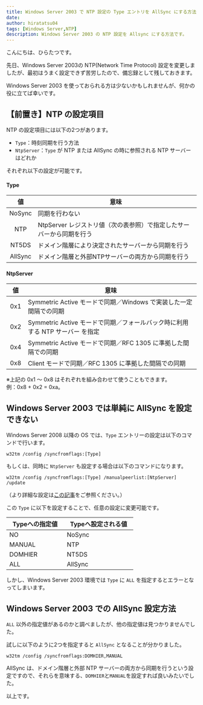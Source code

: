 ```yaml
---
title: Windows Server 2003 で NTP 設定の Type エントリを AllSync にする方法
date: 
author: hiratatsu04
tags: [Windows Server,NTP]
description: Windows Server 2003 の NTP 設定を Allsync にする方法です。
---
```


こんにちは、ひらたつです。

先日、Windows Server 2003の NTP(Network Time Protocol) 設定を変更しましたが、最初はうまく設定できず苦労したので、備忘録として残しておきます。

Windows Server 2003 を使っておられる方は少ないかもしれませんが、何かの役に立てば幸いです。

## 【前置き】NTP の設定項目
NTP の設定項目には以下の2つがあります。
- `Type`：時刻同期を行う方法
- `NtpServer`：`Type` が NTP または AllSync の時に参照される NTP サーバー はどれか

それぞれ以下の設定が可能です。

#### Type

| &nbsp;&nbsp;&nbsp;&nbsp;&nbsp;値&nbsp;&nbsp;&nbsp;&nbsp;&nbsp; | 意味 |
| :---: | -- |
| NoSync | 同期を行わない |
| NTP | NtpServer レジストリ値（次の表参照）で指定したサーバーから同期を行う |
| NT5DS | ドメイン階層により決定されたサーバーから同期を行う |
| AllSync | ドメイン階層と外部NTPサーバーの両方から同期を行う |

#### NtpServer

| &nbsp;&nbsp;値&nbsp;&nbsp; | 意味 |
| :---: | -- |
| 0x1 | Symmetric Active モードで同期／Windows で実装した一定間隔での同期 |
| 0x2 | Symmetric Active モードで同期／フォールバック時に利用する NTP サーバー を指定 |
| 0x4 | Symmetric Active モードで同期／RFC 1305 に準拠した間隔での同期 |
| 0x8 | Client モードで同期／RFC 1305 に準拠した間隔での同期 |

※上記の 0x1 ～ 0x8 はそれぞれを組み合わせて使うこともできます。  
例：0x8 + 0x2 = 0xa。

## Windows Server 2003 では単純に AllSync を設定できない

Windows Server 2008 以降の OS では、`Type` エントリーの設定は以下のコマンドで行います。  
```
w32tm /config /syncfromflags:[Type]
```
もしくは、同時に `NtpServer` も設定する場合は以下のコマンドになります。  
```
w32tm /config /syncfromflags:[Type] /manualpeerlist:[NtpServer] /update
```

（より詳細な設定は[この記事](https://mseeeen.msen.jp/set-ntp-server-with-command-in-windows-server/)をご参照ください。）

この `Type` に以下を設定することで、任意の設定に変更可能です。

| &nbsp;&nbsp;Typeへの指定値&nbsp;&nbsp; | &nbsp;&nbsp;Typeへ設定される値&nbsp;&nbsp; |
| -- | -- |
| NO | NoSync |
| MANUAL | NTP |
| DOMHIER | NT5DS |
| ALL | AllSync |

しかし、Windows Server 2003 環境では `Type` に `ALL` を指定するとエラーとなってしまいます。

## Windows Server 2003 での AllSync 設定方法

`ALL` 以外の指定値があるのかと調べましたが、他の指定値は見つかりませんでした。

試しに以下のように2つを指定すると `AllSync` となることが分かりました。 
```
w32tm /config /syncfromflags:DOMHIER,MANUAL
```

AllSync は、ドメイン階層と外部 NTP サーバーの両方から同期を行うという設定ですので、それらを意味する、`DOMHIER`と`MANUAL`を設定すれば良いみたいでした。

以上です。
